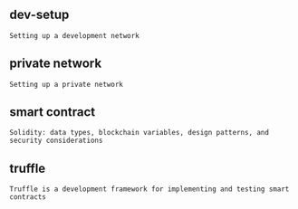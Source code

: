 
## dev-setup
    
    Setting up a development network

## private network
    
    Setting up a private network

## smart contract
    
    Solidity: data types, blockchain variables, design patterns, and security considerations

## truffle
    
    Truffle is a development framework for implementing and testing smart contracts
